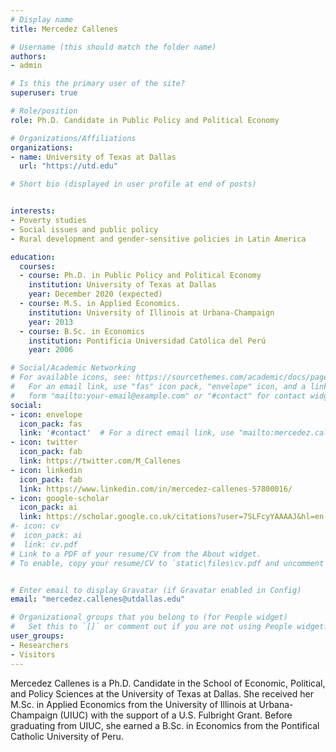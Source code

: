 ```yaml
---
# Display name
title: Mercedez Callenes

# Username (this should match the folder name)
authors:
- admin

# Is this the primary user of the site?
superuser: true

# Role/position
role: Ph.D. Candidate in Public Policy and Political Economy

# Organizations/Affiliations
organizations:
- name: University of Texas at Dallas
  url: "https://utd.edu"

# Short bio (displayed in user profile at end of posts)


interests:
- Poverty studies
- Social issues and public policy
- Rural development and gender-sensitive policies in Latin America

education:
  courses:
  - course: Ph.D. in Public Policy and Political Economy
    institution: University of Texas at Dallas
    year: December 2020 (expected)
  - course: M.S. in Applied Economics. 
    institution: University of Illinois at Urbana-Champaign
    year: 2013
  - course: B.Sc. in Economics
    institution: Pontificia Universidad Católica del Perú
    year: 2006

# Social/Academic Networking
# For available icons, see: https://sourcethemes.com/academic/docs/page-builder/#icons
#   For an email link, use "fas" icon pack, "envelope" icon, and a link in the
#   form "mailto:your-email@example.com" or "#contact" for contact widget.
social:
- icon: envelope
  icon_pack: fas
  link: '#contact'  # For a direct email link, use "mailto:mercedez.callenes@gmail.com".
- icon: twitter
  icon_pack: fab
  link: https://twitter.com/M_Callenes
- icon: linkedin
  icon_pack: fab
  link: https://www.linkedin.com/in/mercedez-callenes-57800016/
- icon: google-scholar
  icon_pack: ai
  link: https://scholar.google.co.uk/citations?user=7SLFcyYAAAAJ&hl=en
#- icon: cv
#  icon_pack: ai 
#  link: cv.pdf
# Link to a PDF of your resume/CV from the About widget.
# To enable, copy your resume/CV to `static\files\cv.pdf and uncomment the lines below.


# Enter email to display Gravatar (if Gravatar enabled in Config)
email: "mercedez.callenes@utdallas.edu"

# Organizational groups that you belong to (for People widget)
#   Set this to `[]` or comment out if you are not using People widget.
user_groups:
- Researchers
- Visitors
---
```


Mercedez Callenes is a Ph.D. Candidate in the School of Economic, Political, and Policy Sciences at the University of Texas at Dallas. She received her M.Sc. in Applied Economics from the University of Illinois at Urbana-Champaign (UIUC) with the support of a U.S. Fulbright Grant. Before graduating from UIUC, she earned a B.Sc. in Economics from the Pontifical Catholic University of Peru.
